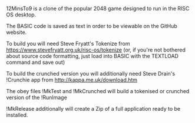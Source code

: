 12MinsTo9 is a clone of the popular 2048 game designed to run in the RISC OS desktop.

The BASIC code is saved as text in order to be viewable on the GitHub website.

To build you will need Steve Fryatt's Tokenize from https://www.stevefryatt.org.uk/risc-os/tokenize (or, if you're not bothered about source code formatting, just load into BASIC with the TEXTLOAD command and save out)

To build the crunched version you will additionally need Steve Drain's !Crunchie app from http://kappa.me.uk/download.htm

The obey files !MkTest and !MkCrunched will build a tokenised or crunched version of the !RunImage

!MkRelease additionally will create a Zip of a full application ready to be installed.
